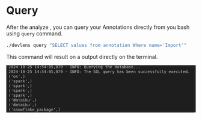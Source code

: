# Query

After the analyze , you can query your Annotations directly from you bash using `query` command.

```bash
./devlens query "SELECT values from annotation Where name='Import'"
```
This command will result on a output directly on the terminal.

![Query](/../static/img/query.png?raw=true "Query")



